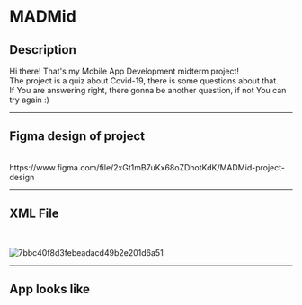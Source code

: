 # MADMid
<h2>Description</h2>
Hi there! That's my Mobile App Development midterm project!<br>
The project is a quiz about Covid-19, there is some questions about that.<br>
If You are answering right, there gonna be another question, if not You can try again :)<br>
<hr>
<h2>Figma design of project</h2><br>
https://www.figma.com/file/2xGt1mB7uKx68oZDhotKdK/MADMid-project-design
<hr>
<h2>XML File</h2><br>

![7bbc40f8d3febeadacd49b2e201d6a51](https://user-images.githubusercontent.com/39675003/97979273-10273800-1df9-11eb-90bd-d620ceee23f1.png)

<hr>
<h2>App looks like</h2><br>

